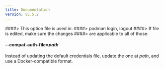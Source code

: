 ```yaml
---
title: Documentation
version: v5.5.2
---
```


####> This option file is used in:
####>   podman login, logout
####> If file is edited, make sure the changes
####> are applicable to all of those.
#### **--compat-auth-file**=*path*

Instead of updating the default credentials file, update the one at *path*, and use a Docker-compatible format.

